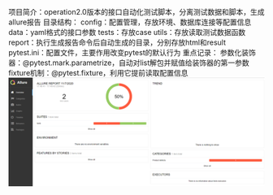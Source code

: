 项目简介：operation2.0版本的接口自动化测试脚本，分离测试数据和脚本，生成allure报告
目录结构：   config：配置管理，存放环境、数据库连接等配置信息
            data：yaml格式的接口参数
            tests：存放case
            utils：存放读取测试数据函数
            report：执行生成报告命令后自动生成的目录，分别存放html和result
            pytest.ini：配置文件，主要作用改变pytest的默认行为
重点记录：
         参数化装饰器：@pytest.mark.parametrize，自动对list解包并赋值给装饰器的第一参数
         fixture机制：@pytest.fixture，利用它提前读取配置信息
![allure报告](https://github.com/zzhoulin/OP/blob/main/B3495A8F-7810-40c4-868D-76C7D5474829.png)
